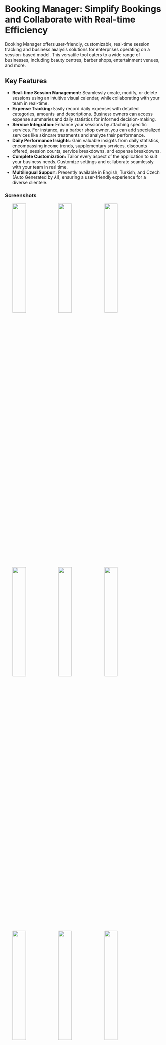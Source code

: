 # Booking Manager: Simplify Bookings and Collaborate with Real-time Efficiency

Booking Manager offers user-friendly, customizable, real-time session tracking and business analysis solutions for enterprises operating on a session-based model. This versatile tool caters to a wide range of businesses, including beauty centres, barber shops, entertainment venues, and more.

## Key Features

- **Real-time Session Management:** Seamlessly create, modify, or delete sessions using an intuitive visual calendar, while collaborating with your team in real-time.
- **Expense Tracking:** Easily record daily expenses with detailed categories, amounts, and descriptions. Business owners can access expense summaries and daily statistics for informed decision-making.
- **Service Integration:** Enhance your sessions by attaching specific services. For instance, as a barber shop owner, you can add specialized services like skincare treatments and analyze their performance.
- **Daily Performance Insights**: Gain valuable insights from daily statistics, encompassing income trends, supplementary services, discounts offered, session counts, service breakdowns, and expense breakdowns.
- **Complete Customization:** Tailor every aspect of the application to suit your business needs. Customize settings and collaborate seamlessly with your team in real time.
- **Multilingual Support:** Presently available in English, Turkish, and Czech (Auto Generated by AI), ensuring a user-friendly experience for a diverse clientele.

### Screenshots

<ul style="list-style: none;">
<li>
<img src="https://raw.githubusercontent.com/ertugrulcakici/booking_manager/main/media/github/add_session.png" width="30%">
<img src="https://raw.githubusercontent.com/ertugrulcakici/booking_manager/main/media/github/add_worker.png" width="30%">
<img src="https://raw.githubusercontent.com/ertugrulcakici/booking_manager/main/media/github/branch_settings.png" width="30%">
  </li>
  <li>
<img src="https://raw.githubusercontent.com/ertugrulcakici/booking_manager/main/media/github/branch_workers.png" width="30%">
<img src="https://raw.githubusercontent.com/ertugrulcakici/booking_manager/main/media/github/daily_statistics.png" width="30%">
<img src="https://raw.githubusercontent.com/ertugrulcakici/booking_manager/main/media/github/daily_statistics_2.png" width="30%">
    </li>
    <li>
<img src="https://raw.githubusercontent.com/ertugrulcakici/booking_manager/main/media/github/drawer.png" width="30%">
<img src="https://raw.githubusercontent.com/ertugrulcakici/booking_manager/main/media/github/home_page.png" width="30%">
<img src="https://raw.githubusercontent.com/ertugrulcakici/booking_manager/main/media/github/language.png" width="30%">
</li>
</ul>

### Dependencies

To power the functionality of Booking Manager, the following dependencies have been utilized:

- [**flutter_riverpod:**](https://pub.dev/packages/riverpod "**flutter_riverpod:**") This package serves as the state management solution and singleton manager, enhancing the efficiency of the application's data flow.

- [**easy_localization:**](https://pub.dev/packages/easy_localization "**easy_localization:**") For seamless support of localization at the app level, the easy_localization package has been integrated, ensuring a user-friendly experience for a diverse audience.

- [**firebase_core:**](https://pub.dev/packages/firebase_core "**firebase_core:**") This essential package establishes the foundation for the utilization of other Firebase packages, enabling seamless integration with Firebase services.

- [**firebase_auth:**](https://pub.dev/packages/firebase_auth "**firebase_auth:**") Responsible for managing the authentication state, the firebase_auth package has been employed, enabling secure user authentication.

- [**cloud_firestore:**](https://pub.dev/packages/cloud_firestore "**cloud_firestore:**") To provide a robust database solution, the cloud_firestore package has been incorporated, enabling efficient storage and retrieval of essential data.

- [**google_sign_in:**](https://pub.dev/packages/google_sign_in "**google_sign_in:**") In addition to the firebase_auth package, the ability to log in via Google sign-in has been implemented, extending the user authentication options.

- [**syncfusion_flutter_calendar:**](https://pub.dev/packages/syncfusion_flutter_calendar "**syncfusion_flutter_calendar:**") The tracking of sessions is facilitated through the integration of the SFCalendar widget from the syncfusion_flutter_calendar package, enhancing the visual representation of session data.

- [**syncfusion_localizations:**](https://pub.dev/packages/syncfusion_localizations "**syncfusion_localizations:**") These packages work collaboratively to support app-level localization and the localization of the SFCalendar widget, ensuring a seamless multilingual experience.

- [**syncfusion_flutter_charts:**](https://pub.dev/packages/syncfusion_flutter_charts "**syncfusion_flutter_charts:**") For visualizing daily statistics on sessions, the SfCircularChart widget from the syncfusion_flutter_charts package has been employed, presenting data through informative pie charts.

## Getting Started

### Installation

Follow these steps to set up your own Booking Manager application running on remote Firebase. (Later I will add Firebase emulator instructions)

1. Initialize Firebase on your project folder by following [instructions here](https://firebase.google.com/docs/flutter/setup?hl=en&platform=ios "instructions here") Make sure that you initialized Firebase auth and cloudfirestore on your Firebase console.

#### Android integrations

1. Go to Android folder and run this command "./gradlew signingReport"
2. Save both SHA-1 keys from debug and release sections.
3. Go to Project Settings on the Firebase console.
4. Select your Android application under the general section > Your apps.
5. Click on "Add fingerprint" and add both SHA-1 keys.
6. Download your google-services.json file and copy it to the android > app folder

#### IOS integrations
1. Go to Firebase console > project settings. There from the IOS application section, download GoogleService-Info.plist file.
2. Copy this GoogleService-Info.plist file into ios > Runner folder.
3. Open the ios folder via XCode.
4. Drag GoogleService-Info.plist file from your computers file system to under your Runner section on XCode File Inspector

### Usage

This content will be added soon

### Contributing

This content will be added soon

### Planning To Use

The packages will be used in the next versions

- [**Firebase Remote Config**](https://pub.dev/packages/firebase_remote_config "**Firebase Remote Config**")
- [**Firebase Analytics**](https://pub.dev/packages/firebase_analytics "**Firebase Analytics**")

### Support & Contact

If you encounter any issues or have questions, feel free to reach out to me at [ertugrul.cakicii@gmail.com](mailto:ertugrul.cakicii@gmail.com).

## [ Click for detailed documentation and future versions](https://shimmer-respect-cc3.notion.site/Booking-Manager-Documentation-0f8c6fd376ad432e9df5889140dc4214?pvs=4 " Detailed App Documentation and Future Versions")
